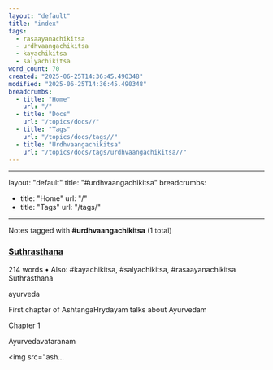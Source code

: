 ```yaml
---
layout: "default"
title: "index"
tags:
  - rasaayanachikitsa
  - urdhvaangachikitsa
  - kayachikitsa
  - salyachikitsa
word_count: 70
created: "2025-06-25T14:36:45.490348"
modified: "2025-06-25T14:36:45.490348"
breadcrumbs:
  - title: "Home"
    url: "/"
  - title: "Docs"
    url: "/topics/docs//"
  - title: "Tags"
    url: "/topics/docs/tags//"
  - title: "Urdhvaangachikitsa"
    url: "/topics/docs/tags/urdhvaangachikitsa//"
---
```

---
layout: "default"
title: "#urdhvaangachikitsa"
breadcrumbs:
  - title: "Home"
    url: "/"
  - title: "Tags"
    url: "/tags/"
---
Notes tagged with **#urdhvaangachikitsa** (1 total)

<div class="note-grid">

<div class="note-card">
    <h3><a href="books/suthrasthana/">Suthrasthana</a></h3>
    <div class="note-meta">
        214 words
        • Also: #kayachikitsa, #salyachikitsa, #rasaayanachikitsa
    </div>
    <div class="note-excerpt">Suthrasthana

ayurveda

First chapter of AshtangaHrydayam talks about Ayurvedam

 Chapter 1

 Ayurvedavataranam

<!-- !imageashtangahrydayam/ayurvedavataranam.jpg -->
<img src="ash...</div>
</div>
</div>